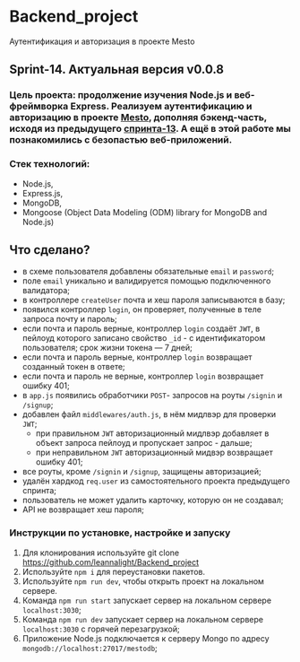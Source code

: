 # Backend_project
Аутентификация и авторизация в проекте Mesto
## Sprint-14. Актуальная версия v0.0.8
### Цель проекта: продолжение изучения Node.js и веб-фреймворка Express. Реализуем аутентификацию и авторизацию в проекте [Mesto](https://leannalight.github.io/Mesto-project-Yandex/), дополняя бэкенд-часть, исходя из предыдущего [спринта-13](https://github.com/leannalight/sprint-13). А ещё в этой работе мы познакомились с безопастью веб-приложений.

### Стек технологий:
- Node.js,
- Express.js,
- MongoDB,
- Mongoose (Object Data Modeling (ODM) library for MongoDB and Node.js)

## Что сделано?
- в схеме пользователя добавлены обязательные ```email``` и ```password```;
- поле ```email``` уникально и валидируется помощью подключенного валидатора;
- в контроллере ```createUser``` почта и хеш пароля записываются в базу;
- появился контроллер ```login```, он проверяет, полученные в теле запроса почту и пароль;
- если почта и пароль верные, контроллер ```login``` создаёт ```JWT```, в пейлоуд которого записано свойство ```_id``` - с идентификатором пользователя; срок жизни токена — 7 дней;
- если почта и пароль верные, контроллер ```login``` возвращает созданный токен в ответе;
- если почта и пароль не верные, контроллер ```login``` возвращает ошибку 401;
- в ```app.js``` появились обработчики ```POST```- запросов на роуты ```/signin``` и ```/signup```;
- добавлен файл ```middlewares/auth.js```, в нём мидлвэр для проверки ```JWT```;
  - при правильном ```JWT``` авторизационный мидлвэр добавляет в объект запроса пейлоуд и пропускает запрос - дальше;
  - при неправильном ```JWT``` авторизационный мидвэр возвращает ошибку 401;
- все роуты, кроме ```/signin``` и ```/signup```, защищены авторизацией;
- удалён хардкод ```req.user``` из самостоятельного проекта предыдущего спринта;
- пользователь не может удалить карточку, которую он не создавал;
- API не возвращает хеш пароля;

### Инструкции по установке, настройке и запуску
1. Для клонирования используйте git clone https://github.com/leannalight/Backend_project
2. Используйте ```npm i``` для переустановки пакетов.
3. Используйте ```npm run dev```, чтобы открыть проект на локальном сервере.
4. Команда ```npm run start``` запускает сервер на локальном сервере ```localhost:3030```;
5. Команда ```npm run dev``` запускает сервер на локальном сервере ```localhost:3030``` с горячей перезагрузкой;
6. Приложение Node.js подключается к серверу Mongo по адресу ```mongodb://localhost:27017/mestodb```;
